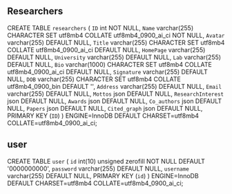 ## Researchers

CREATE TABLE `researchers` (
  `ID` int NOT NULL,
  `Name` varchar(255) CHARACTER SET utf8mb4 COLLATE utf8mb4_0900_ai_ci NOT NULL,
  `Avatar` varchar(255) DEFAULT NULL,
  `Title` varchar(255) CHARACTER SET utf8mb4 COLLATE utf8mb4_0900_ai_ci DEFAULT NULL,
  `HomePage` varchar(255) DEFAULT NULL,
  `University` varchar(255) DEFAULT NULL,
  `Lab` varchar(255) DEFAULT NULL,
  `Bio` varchar(1000) CHARACTER SET utf8mb4 COLLATE utf8mb4_0900_ai_ci DEFAULT NULL,
  `Signature` varchar(255) DEFAULT NULL,
  `DOB` varchar(255) CHARACTER SET utf8mb4 COLLATE utf8mb4_0900_bin DEFAULT '',
  `Address` varchar(255) DEFAULT NULL,
  `Email` varchar(255) DEFAULT NULL,
  `Mottos` json DEFAULT NULL,
  `ResearchInterest` json DEFAULT NULL,
  `Awards` json DEFAULT NULL,
  `Co_authors` json DEFAULT NULL,
  `Papers` json DEFAULT NULL,
  `Cited_graph` json DEFAULT NULL,
  PRIMARY KEY (`ID`)
) ENGINE=InnoDB DEFAULT CHARSET=utf8mb4 COLLATE=utf8mb4_0900_ai_ci;

## user

CREATE TABLE `user` (
  `id` int(10) unsigned zerofill NOT NULL DEFAULT '0000000000',
  `password` varchar(255) DEFAULT NULL,
  `username` varchar(255) DEFAULT NULL,
  PRIMARY KEY (`id`)
) ENGINE=InnoDB DEFAULT CHARSET=utf8mb4 COLLATE=utf8mb4_0900_ai_ci;
